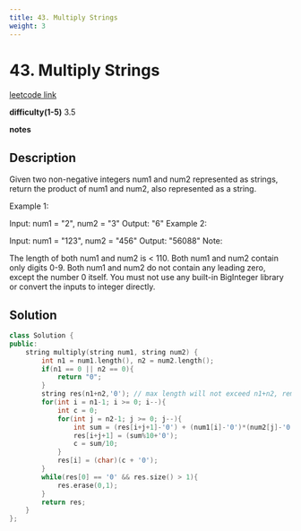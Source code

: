```yaml
---
title: 43. Multiply Strings
weight: 3
---
```

# 43. Multiply Strings

[leetcode link](https://leetcode.com/problems/multiply-strings/)

**difficulty(1-5)** 
3.5

**notes**   


## Description

Given two non-negative integers num1 and num2 represented as strings, return the product of num1 and num2, also represented as a string.

Example 1:

Input: num1 = "2", num2 = "3"
Output: "6"
Example 2:

Input: num1 = "123", num2 = "456"
Output: "56088"
Note:

The length of both num1 and num2 is < 110.
Both num1 and num2 contain only digits 0-9.
Both num1 and num2 do not contain any leading zero, except the number 0 itself.
You must not use any built-in BigInteger library or convert the inputs to integer directly.

## Solution

```c++
class Solution {
public:
    string multiply(string num1, string num2) {
        int n1 = num1.length(), n2 = num2.length();
        if(n1 == 0 || n2 == 0){
            return "0";
        }
        string res(n1+n2,'0'); // max length will not exceed n1+n2, remove extra 0 later
        for(int i = n1-1; i >= 0; i--){
            int c = 0;
            for(int j = n2-1; j >= 0; j--){
                int sum = (res[i+j+1]-'0') + (num1[i]-'0')*(num2[j]-'0') + c;
                res[i+j+1] = (sum%10+'0');
                c = sum/10;
            }
            res[i] = (char)(c + '0');
        }
        while(res[0] == '0' && res.size() > 1){
            res.erase(0,1);
        }
        return res;
    }
};
```
